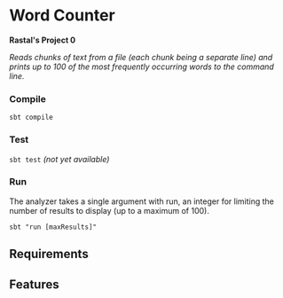# Word Counter

**Rastal's Project 0**

*Reads chunks of text from a file (each chunk being a separate line) and prints up to 100 of the most frequently occurring words to the command line.*

### Compile

``sbt compile``

### Test

``sbt test`` *(not yet available)*

### Run

The analyzer takes a single argument with run, an integer for limiting the number of results to display (up to a maximum of 100).

``sbt "run [maxResults]"``

## Requirements

## Features
